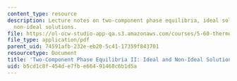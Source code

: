 ```yaml
---
content_type: resource
description: Lecture notes on two-component phase equilibria, ideal solutions, and
  non-ideal solutions.
file: https://ol-ocw-studio-app-qa.s3.amazonaws.com/courses/5-60-thermodynamics-kinetics-spring-2008/b5cd1c8f454de7fbe66491468c6b1d5a_lec_2122.pdf
file_type: application/pdf
parent_uid: 74591afb-232e-eb20-5c41-17359f843701
resourcetype: Document
title: 'Two-Component Phase Equilibria II: Ideal and Non-Ideal Solutions'
uid: b5cd1c8f-454d-e7fb-e664-91468c6b1d5a
---
```

